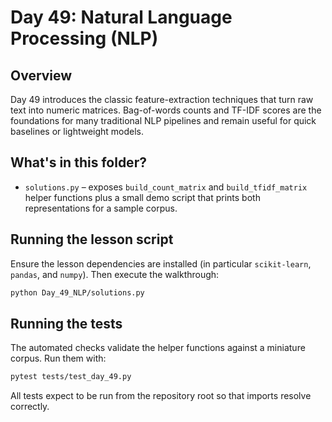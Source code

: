# Day 49: Natural Language Processing (NLP)

## Overview

Day 49 introduces the classic feature-extraction techniques that turn raw
text into numeric matrices. Bag-of-words counts and TF-IDF scores are the
foundations for many traditional NLP pipelines and remain useful for quick
baselines or lightweight models.

## What's in this folder?

- `solutions.py` – exposes `build_count_matrix` and `build_tfidf_matrix`
  helper functions plus a small demo script that prints both
  representations for a sample corpus.

## Running the lesson script

Ensure the lesson dependencies are installed (in particular
`scikit-learn`, `pandas`, and `numpy`). Then execute the walkthrough:

```bash
python Day_49_NLP/solutions.py
```

## Running the tests

The automated checks validate the helper functions against a miniature
corpus. Run them with:

```bash
pytest tests/test_day_49.py
```

All tests expect to be run from the repository root so that imports
resolve correctly.
